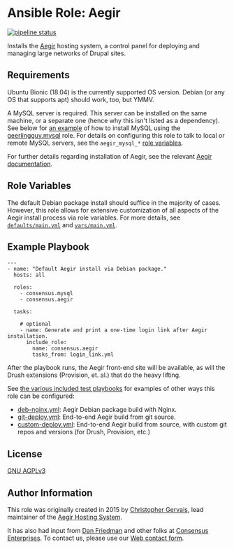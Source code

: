 # Ansible Role: Aegir

[![pipeline status](https://gitlab.com/consensus.enterprises/ansible-roles/ansible-role-aegir/badges/master/pipeline.svg)](https://gitlab.com/consensus.enterprises/ansible-roles/ansible-role-aegir/commits/master)

Installs the [Aegir](https://www.aegirproject.org/) hosting system, a control panel for deploying and managing large networks of Drupal sites.

## Requirements

Ubuntu Bionic (18.04) is the currently supported OS version. Debian (or any OS that
supports apt) should work, too, but YMMV.

A MySQL server is required. This server can be installed on the same machine,
or a separate one (hence why this isn't listed as a dependency). See below for
[an example](#example-playbook) of how to install MySQL using the
[geerlingguy.mysql](https://github.com/geerlingguy/ansible-role-mysql) role.
For details on configuring this role to talk to local or remote MySQL servers,
see the `aegir_mysql_*` [role
variables](https://gitlab.com/consensus.enterprises/ansible-roles/ansible-role-aegir/blob/master/defaults/main.yml).

For further details regarding installation of Aegir, see the relevant [Aegir documentation](https://docs.aegirproject.org/install/#system-requirements).

## Role Variables

The default Debian package install should suffice in the majority of cases.
However, this role allows for extensive customization of all aspects of the
Aegir install process via role variables. For more details, see
[`defaults/main.yml`](https://gitlab.com/consensus.enterprises/ansible-roles/ansible-role-aegir/blob/master/defaults/main.yml) and [`vars/main.yml`](https://gitlab.com/consensus.enterprises/ansible-roles/ansible-role-aegir/blob/master/vars/main.yml).

## Example Playbook

```
---
- name: "Default Aegir install via Debian package."
  hosts: all

  roles:
    - consensus.mysql
    - consensus.aegir

  tasks: 

    # optional
    - name: Generate and print a one-time login link after Aegir installation.
      include_role:
        name: consensus.aegir
        tasks_from: login_link.yml
```

After the playbook runs, the Aegir front-end site will be available, as will
the Drush extensions (Provision, et. al.) that do the heavy lifting.

See [the various included test playbooks](https://gitlab.com/consensus.enterprises/ansible-roles/ansible-role-aegir/tree/master/tests) for examples of other ways this role can be configured:

* [deb-nginx.yml](https://gitlab.com/consensus.enterprises/ansible-roles/ansible-role-aegir/blob/master/tests/deb-nginx.yml): Aegir Debian package build with Nginx.
* [git-deploy.yml](https://gitlab.com/consensus.enterprises/ansible-roles/ansible-role-aegir/blob/master/tests/git-deploy.yml): End-to-end Aegir build from git source.
* [custom-deploy.yml](https://gitlab.com/consensus.enterprises/ansible-roles/ansible-role-aegir/blob/master/tests/custom-deploy.yml): End-to-end Aegir build from source, with custom git repos and versions (for Drush, Provision, etc.)

## License

[GNU AGPLv3](https://www.gnu.org/licenses/agpl-3.0.en.html)

## Author Information

This role was originally created in 2015 by [Christopher Gervais](https://consensus.enterprises/team/christopher/), lead maintainer of the [Aegir Hosting System](http://www.aegirproject.org).

It has also had input from [Dan Friedman](https://consensus.enterprises/team/dan/) and other folks at [Consensus Enterprises](https://consensus.enterprises). To contact us, please use our [Web contact form](https://consensus.enterprises/#contact).
